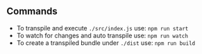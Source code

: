 ## Commands

- To transpile and execute `./src/index.js` use: `npm run start`
- To watch for changes and auto transpile use: `npm run watch`
- To create a transpiled bundle under `./dist` use: `npm run build`